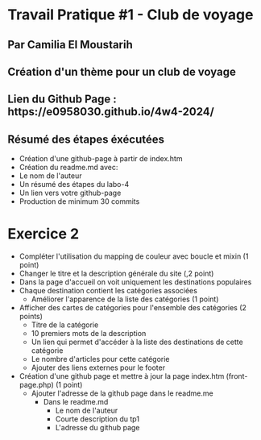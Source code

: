# Travail Pratique #1 - Club de voyage
## Par Camilia El Moustarih
## Création d'un thème pour un club de voyage

<h2>Lien du Github Page : https://e0958030.github.io/4w4-2024/</h2>

## Résumé des étapes éxécutées

- Création d'une github-page à partir de index.htm
- Création du readme.md avec:
 - Le nom de l'auteur
 - Un résumé des étapes du labo-4
 - Un lien vers votre github-page
- Production de minimum 30 commits


# Exercice 2
- Compléter l'utilisation du mapping de couleur avec boucle et mixin (1 point)
- Changer le titre et la description générale du site (,2 point)
- Dans la page d'accueil on voit uniquement les destinations populaires
- Chaque destination contient les catégories associées
    - Améliorer l'apparence de la liste des catégories (1 point)
- Afficher des cartes de catégories pour l'ensemble des catégories (2 points)
    - Titre de la catégorie
    - 10 premiers mots de la description
    - Un lien qui permet d'accéder à la liste des destinations de cette catégorie
    - Le nombre d'articles pour cette catégorie
    - Ajouter des liens externes pour le footer
- Création d'une github page et mettre à jour la page index.htm (front-page.php) (1 point)
    - Ajouter l'adresse de la github page dans le readme.me
        - Dans le readme.md
            - Le nom de l'auteur
            - Courte description du tp1
            - L'adresse du github page










